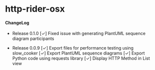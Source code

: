 # http-rider-osx


#### ChangeLog

* Release 0.1.0
[✓] Fixed issue with generating PlantUML sequence diagram participants

* Release 0.0.9
[✓] Export files for performance testing using slow_cooker
[✓] Export PlantUML sequence diagrams
[✓] Export Python code using requests library
[✓] Display HTTP Method in List view